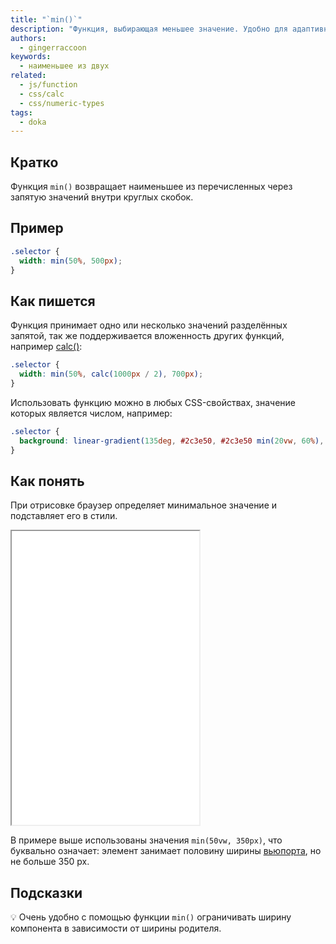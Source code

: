 ```yaml
---
title: "`min()`"
description: "Функция, выбирающая меньшее значение. Удобно для адаптивной вёрстки и не только!"
authors:
  - gingerraccoon
keywords:
  - наименьшее из двух
related:
  - js/function
  - css/calc
  - css/numeric-types
tags:
  - doka
---
```


## Кратко

Функция `min()` возвращает наименьшее из перечисленных через запятую значений внутри круглых скобок.

## Пример

```css
.selector {
  width: min(50%, 500px);
}
```

## Как пишется

Функция принимает одно или несколько значений разделённых запятой, так же поддерживается вложенность других функций, например [calc()](/css/calc/):

```css
.selector {
  width: min(50%, calc(1000px / 2), 700px);
}
```

Использовать функцию можно в любых CSS-свойствах, значение которых является числом, например:

```css
.selector {
  background: linear-gradient(135deg, #2c3e50, #2c3e50 min(20vw, 60%), #3498db);
}
```

## Как понять

При отрисовке браузер определяет минимальное значение и подставляет его в стили.

<iframe title="Работа функции min()" src="demos/view/index.html" height="470"></iframe>

В примере выше использованы значения `min(50vw, 350px)`, что буквально означает: элемент занимает половину ширины [вьюпорта](/css/vw-vh/#vw), но не больше 350 px.

## Подсказки

💡 Очень удобно с помощью функции `min()` ограничивать ширину компонента в зависимости от ширины родителя.
